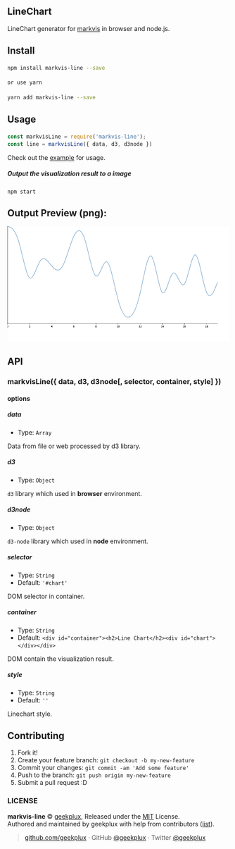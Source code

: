 ## LineChart

LineChart generator for [markvis](https://github.com/geekplux/markvis) in browser and node.js.

## Install

```bash
npm install markvis-line --save

or use yarn

yarn add markvis-line --save
```

## Usage

```js
const markvisLine = require('markvis-line');
const line = markvisLine({ data, d3, d3node })
```

Check out the [example](./example) for usage.

##### Output the visualization result to a image

```
npm start
```

## Output Preview (png):

![chart](./example/output.png)


## API

### markvisLine({ data, d3, d3node[, selector, container, style] })

#### options

##### data

- Type: `Array`

Data from file or web processed by d3 library.

##### d3

- Type: `Object`

`d3` library which used in **browser** environment.

##### d3node

- Type: `Object`

`d3-node` library which used in **node** environment.

##### selector

- Type: `String`
- Default: `'#chart'`

DOM selector in container.

##### container

- Type: `String`
- Default: `<div id="container"><h2>Line Chart</h2><div id="chart"></div></div>`

DOM contain the visualization result.

##### style

- Type: `String`<br>
- Default: `''`

Linechart style.

## Contributing

1. Fork it!
2. Create your feature branch: `git checkout -b my-new-feature`
3. Commit your changes: `git commit -am 'Add some feature'`
4. Push to the branch: `git push origin my-new-feature`
5. Submit a pull request :D


### LICENSE

**markvis-line** © [geekplux](https://github.com/geekplux), Released under the [MIT](./LICENSE) License.<br>
Authored and maintained by geekplux with help from contributors ([list](https://github.com/geekplux/markvis/contributors)).

> [github.com/geekplux](https://github.com/geekplux) · GitHub [@geekplux](https://github.com/geekplux) · Twitter [@geekplux](https://twitter.com/geekplux)
